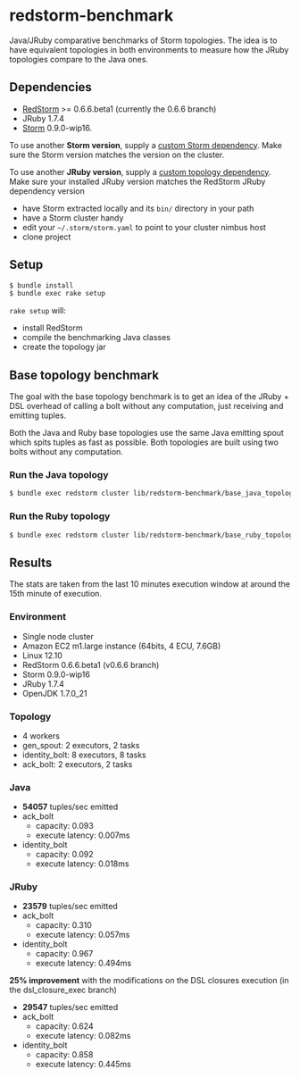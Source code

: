 # redstorm-benchmark

Java/JRuby comparative benchmarks of Storm topologies. The idea is to have equivalent topologies in both environments to measure how the JRuby topologies compare to the Java ones.

## Dependencies

- [RedStorm](https://github.com/colinsurprenant/redstorm) >= 0.6.6.beta1 (currently the 0.6.6 branch)
- JRuby 1.7.4
- [Storm](https://github.com/nathanmarz/storm/) 0.9.0-wip16.

To use another **Storm version**, supply a [custom Storm dependency](https://github.com/colinsurprenant/redstorm#custom-jar-dependencies-in-your-topology-xml-warning-p). Make sure the Storm version matches the version on the cluster.

To use another **JRuby version**, supply a [custom topology dependency](https://github.com/colinsurprenant/redstorm#custom-jar-dependencies-in-your-topology-xml-warning-p). Make sure your installed JRuby version matches the RedStorm JRuby dependency version

- have Storm extracted locally and its `bin/` directory in your path
- have a Storm cluster handy
- edit your `~/.storm/storm.yaml` to point to your cluster nimbus host
- clone project

## Setup

```sh
$ bundle install
$ bundle exec rake setup
```

`rake setup` will:
- install RedStorm
- compile the benchmarking Java classes
- create the topology jar

## Base topology benchmark

The goal with the base topology benchmark is to get an idea of the JRuby + DSL overhead of calling a bolt without any computation, just receiving and emitting tuples.

Both the Java and Ruby base topologies use the same Java emitting spout which spits tuples as fast as possible. Both topologies are built using two bolts without any computation.

### Run the Java topology

```sh
$ bundle exec redstorm cluster lib/redstorm-benchmark/base_java_topology.rb
```
### Run the Ruby topology

```sh
$ bundle exec redstorm cluster lib/redstorm-benchmark/base_ruby_topology.rb
```

## Results

The stats are taken from the last 10 minutes execution window at around the 15th minute of execution.

### Environment

- Single node cluster
- Amazon EC2 m1.large instance (64bits, 4 ECU, 7.6GB)
- Linux 12.10
- RedStorm 0.6.6.beta1 (v0.6.6 branch)
- Storm 0.9.0-wip16
- JRuby 1.7.4
- OpenJDK 1.7.0_21

### Topology

- 4 workers
- gen_spout: 2 executors, 2 tasks
- identity_bolt: 8 executors, 8 tasks
- ack_bolt: 2 executors, 2 tasks

### Java

- **54057** tuples/sec emitted
- ack_bolt
  - capacity: 0.093
  - execute latency: 0.007ms
- identity_bolt
  - capacity: 0.092
  - execute latency: 0.018ms

### JRuby

- **23579** tuples/sec emitted
- ack_bolt
  - capacity: 0.310
  - execute latency: 0.057ms
- identity_bolt
  - capacity: 0.967
  - execute latency: 0.494ms

**25% improvement** with the modifications on the DSL closures execution (in the dsl_closure_exec branch)

- **29547** tuples/sec emitted
- ack_bolt
  - capacity: 0.624
  - execute latency: 0.082ms
- identity_bolt
  - capacity: 0.858
  - execute latency: 0.445ms
